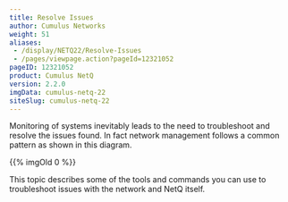 ```yaml
---
title: Resolve Issues
author: Cumulus Networks
weight: 51
aliases:
 - /display/NETQ22/Resolve-Issues
 - /pages/viewpage.action?pageId=12321052
pageID: 12321052
product: Cumulus NetQ
version: 2.2.0
imgData: cumulus-netq-22
siteSlug: cumulus-netq-22
---
```

Monitoring of systems inevitably leads to the need to troubleshoot and
resolve the issues found. In fact network management follows a common
pattern as shown in this diagram.

{{% imgOld 0 %}}

This topic describes some of the tools and commands you can use to
troubleshoot issues with the network and NetQ itself.

<article id="html-search-results" class="ht-content" style="display: none;">

</article>

<footer id="ht-footer">

</footer>
